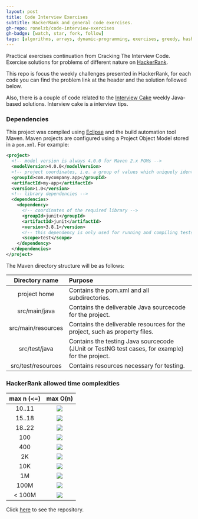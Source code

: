 ```yaml
---
layout: post
title: Code Interview Exercises
subtitle: HackerRank and general code exercises.
gh-repo: ronelzb/code-interview-exercises
gh-badge: [watch, star, fork, follow]
tags: [algorithms, arrays, dynamic-programming, exercises, greedy, hashtable, java, search, sorting, strings]
---
```


Practical exercises continuation from Cracking The Interview Code. Exercise solutions for problems of different nature on [HackerRank](https://www.hackerrank.com/).

This repo is focus the weekly challenges presented in HackerRank, for each code you can find the problem link at the header and the solution followed below.

Also, there is a couple of code related to the [Interview Cake](https://www.interviewcake.com/) weekly Java-based solutions. Interview cake is a interview tips.

### Dependencies

This project was compiled using [Eclipse](https://www.eclipse.org/downloads/) and the build automation tool Maven. Maven projects are configured using a Project Object Model stored in a `pom.xml`. For example:

```xml
<project>
  <!-- model version is always 4.0.0 for Maven 2.x POMs -->
  <modelVersion>4.0.0</modelVersion>
  <!-- project coordinates, i.e. a group of values which uniquely identify this project -->
  <groupId>com.mycompany.app</groupId>
  <artifactId>my-app</artifactId>
  <version>1.0</version>
  <!-- library dependencies -->
  <dependencies>
    <dependency>
      <!-- coordinates of the required library -->
      <groupId>junit</groupId>
      <artifactId>junit</artifactId>
      <version>3.8.1</version>
      <!-- this dependency is only used for running and compiling tests -->
      <scope>test</scope>
    </dependency>
  </dependencies>
</project>
```

The Maven directory structure will be as follows:

| Directory name | Purpose |
|:--------------:|:-------|
| project home | Contains the pom.xml and all subdirectories. |
| src/main/java  | Contains the deliverable Java sourcecode for the project. |
| src/main/resources | Contains the deliverable resources for the project, such as property files. |
| src/test/java | Contains the testing Java sourcecode (JUnit or TestNG test cases, for example) for the project. |
| src/test/resources | Contains resources necessary for testing. |

### HackerRank allowed time complexities

| max n (<=) |  max O(n)  |
|:----------:|:----------:|
|  10..11    | <img src="https://latex.codecogs.com/svg.latex?n!,%20n^6" /> |
|  15..18    | <img src="https://latex.codecogs.com/svg.latex?2^n%20*%20n^2" /> |
|  18..22    | <img src="https://latex.codecogs.com/svg.latex?2^n%20*%20n" /> |
|   100      | <img src="https://latex.codecogs.com/svg.latex?n^4" /> |
|   400      | <img src="https://latex.codecogs.com/svg.latex?n^3" /> |
|    2K      | <img src="https://latex.codecogs.com/svg.latex?n^2%20*%20logn" /> |
|   10K      | <img src="https://latex.codecogs.com/svg.latex?n^3" /> |
|    1M      | <img src="https://latex.codecogs.com/svg.latex?n%20*%20logn" /> |
|   100M     | <img src="https://latex.codecogs.com/svg.latex?n,%20logn" /> |
|   < 100M   | <img src="https://latex.codecogs.com/svg.latex?1" /> |

Click [here](https://github.com/ronelzb/code-interview-exercises/) to see the repository.
